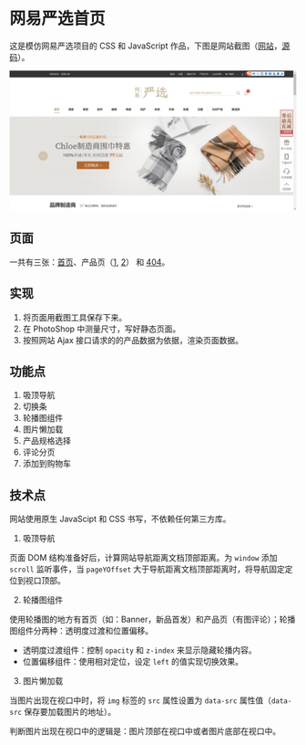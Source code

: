 # 网易严选首页

这是模仿网易严选项目的 CSS 和 JavaScript 作品，下图是网站截图（[网站][link1]，[源码][link2]）。

![App Cover Image](../yanxuan/img/page.png)

## 页面

一共有三张：[首页][link3]、产品页（[1][link4], [2][link5]） 和 [404][link6]。

## 实现

1. 将页面用截图工具保存下来。
2. 在 PhotoShop 中测量尺寸，写好静态页面。
3. 按照网站 Ajax 接口请求的的产品数据为依据，渲染页面数据。

## 功能点

1. 吸顶导航
2. 切换条
3. 轮播图组件
4. 图片懒加载
5. 产品规格选择
6. 评论分页
7. 添加到购物车

## 技术点

网站使用原生 JavaScipt 和 CSS 书写，不依赖任何第三方库。

1. 吸顶导航

页面 DOM 结构准备好后，计算网站导航距离文档顶部距离。为 `window` 添加 `scroll` 监听事件，当 `pageYOffset` 大于导航距离文档顶部距离时，将导航固定定位到视口顶部。

2. 轮播图组件

使用轮播图的地方有首页（如：Banner，新品首发）和产品页（有图评论）；轮播图组件分两种：透明度过渡和位置偏移。

- 透明度过渡组件：控制 `opacity` 和 `z-index` 来显示隐藏轮播内容。
- 位置偏移组件：使用相对定位，设定 `left` 的值实现切换效果。

3. 图片懒加载

当图片出现在视口中时，将 `img` 标签的 `src` 属性设置为 `data-src` 属性值（`data-src` 保存要加载图片的地址）。

判断图片出现在视口中的逻辑是：图片顶部在视口中或者图片底部在视口中。

[link1]: https://baooab.github.io/frontend-projects/yanxuan/
[link2]: https://github.com/baooab/frontend-projects/tree/master/taobao-home
[link3]: https://baooab.github.io/frontend-projects/yanxuan/
[link4]: https://baooab.github.io/frontend-projects/yanxuan/product.html?id=1159002
[link5]: https://baooab.github.io/frontend-projects/yanxuan/product.html?id=1145003
[link6]: https://baooab.github.io/frontend-projects/yanxuan/404.html
